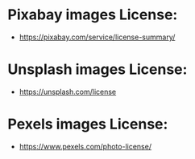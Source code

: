 # Pixabay images License:
- https://pixabay.com/service/license-summary/

# Unsplash images License:
- https://unsplash.com/license

# Pexels images License:
- https://www.pexels.com/photo-license/
